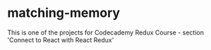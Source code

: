 # matching-memory
This is one of the projects for Codecademy Redux Course - section 'Connect to React with React Redux'
